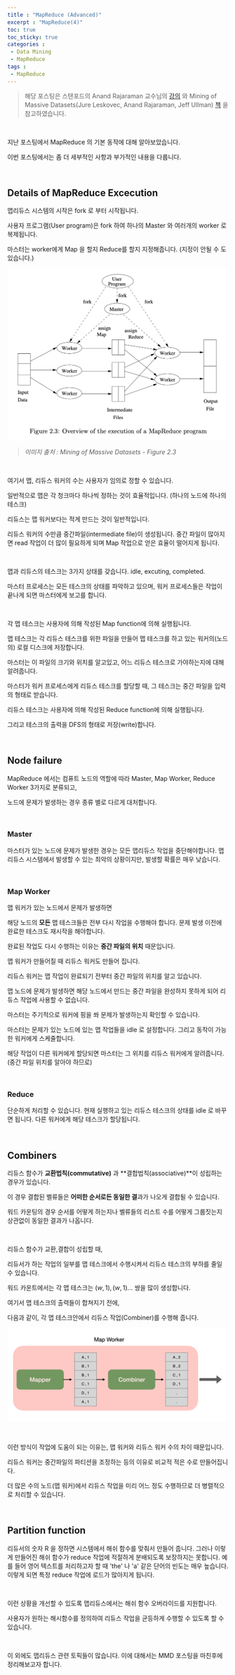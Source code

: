 ```yaml
---
title : "MapReduce (Advanced)"
excerpt : "MapReduce(4)"
toc: true
toc_sticky: true
categories :	
 - Data Mining
 - MapReduce
tags :
 - MapReduce
---
```


> 해당 포스팅은 스탠포드의 Anand Rajaraman 교수님의 [강의](https://www.youtube.com/playlist?list=PLLssT5z_DsK9JDLcT8T62VtzwyW9LNepV&app=desktop) 와 Mining of Massive Datasets(Jure Leskovec, Anand Rajaraman, Jeff Ullman) [책](http://www.mmds.org/) 을 참고하였습니다.

<br/>

지난 포스팅에서 MapReduce 의 기본 동작에 대해 알아보았습니다. 

이번 포스팅에서는 좀 더 세부적인 사항과 부가적인 내용을 다룹니다.  

<br/>

## Details of MapReduce Excecution

맵리듀스 시스템의 시작은 fork 로 부터 시작됩니다. 

사용자 프로그램(User program)은 fork 하여 하나의 Master 와 여러개의 worker 로 복제됩니다. 

마스터는 worker에게 Map 을 할지 Reduce를 할지 지정해줍니다. (지정이 안될 수 도 있습니다.)

![chunk](/assets/img/d004/00.png)

> *이미지 출처 : Mining of Massive Datasets - Figure 2.3*

<br/>

여기서 맵, 리듀스 워커의 수는 사용자가 임의로 정할 수 있습니다. 

일반적으로 맵은 각 청크마다 하나씩 정하는 것이 효율적입니다. (하나의 노드에 하나의 테스크)

리듀스는 맵 워커보다는 적게 만드는 것이 일반적입니다.  

리듀스 워커의 수만큼 중간파일(intermediate file)이  생성됩니다. 중간 파일이 많아지면 read 작업이 더 많이 필요하게 되며 Map 작업으로 얻은 효율이 떨어지게 됩니다. 

<br/>

맵과 리듀스의 테스크는 3가지 상태를 갖습니다. idle, excuting, completed. 

마스터 프로세스는 모든 테스크의 상태를 파악하고 있으며, 워커 프로세스들은 작업이 끝나게 되면 마스터에게 보고를 합니다. 

<br/>

각 맵 테스크는 사용자에 의해 작성된 Map function에 의해 실행됩니다. 

맵 테스크는 각 리듀스 테스크를 위한 파일을 만들어 맵 테스크를 하고 있는 워커의(노드의) 로컬 디스크에 저장합니다.

마스터는 이 파일의 크기와 위치를 알고있고, 어느 리듀스 테스크로 가야하는지에 대해 알려줍니다. 

마스터가 워커 프로세스에게 리듀스 테스크를 할당할 때, 그 테스크는 중간 파일을 입력의 형태로 받습니다. 

리듀스 테스크는 사용자에 의해 작성된 Reduce function에 의해 실행됩니다. 

그리고 테스크의 출력을 DFS의 형태로 저장(write)합니다.

<br/>

## Node failure

MapReduce 에서는 컴퓨트 노드의 역할에 따라 Master, Map Worker, Reduce Worker 3가지로 분류되고, 

노드에 문제가 발생하는 경우 종류 별로 다르게 대처합니다. 

<br/>

### Master

마스터가 있는 노드에 문제가 발생한 경우는 모든 맵리듀스 작업을 중단해야합니다. 맵리듀스 시스템에서 발생할 수 있는 최악의 상황이지만, 발생할 확률은 매우 낮습니다. 

<br/>

### Map Worker

맵 워커가 있는 노드에서 문제가 발생하면 

해당 노드의 **모든** 맵 테스크들은 전부 다시 작업을 수행해야 합니다. 문제 발생 이전에 완료한 테스크도 재시작을 해야합니다. 

완료된 작업도 다시 수행하는 이유는 **중간 파일의 위치** 때문입니다. 

맵 워커가 만들어질 때 리듀스 워커도 만들어 집니다. 

리듀스 워커는 맵 작업이 완료되기 전부터 중간 파일의 위치를 알고 있습니다. 

맵 노드에 문제가 발생하면 해당 노드에서 만드는 중간 파일을 완성하지 못하게 되어 리듀스 작업에 사용할 수 없습니다. 

마스터는 주기적으로 워커에 핑을 쏴 문제가 발생하는지 확인할 수 있습니다. 

마스터는 문제가 있는 노드에 있는 맵 작업들을 idle 로 설정합니다. 그리고 동작이 가능한 워커에게 스케줄합니다. 

해당 작업이 다른 워커에게 할당되면 마스터는 그 위치를 리듀스 워커에게 알려줍니다. (중간 파일 위치를 알아야 하므로)

<br/>

### Reduce

단순하게 처리할 수 있습니다. 현재 실행하고 있는 리듀스 테스크의 상태를 idle 로 바꾸면 됩니다. 다른 워커에게 해당 테스크가 할당됩니다.



<br/>

## Combiners

리듀스 함수가 **교환법칙(commutative)** 과 **결합법칙(associative)**이 성립하는 경우가 있습니다. 

이 경우 결합된 벨류들은 **어떠한 순서로든 동일한 결**과가 나오게 결합될 수 있습니다. 

워드 카운팅의 경우 순서를 어떻게 하는지나 벨류들의 리스트 수를 어떻게 그룹짓는지 상관없이 동일한 결과가 나옵니다. 

<br/>

리듀스 함수가 교환,결합이 성립할 때, 

리듀서가 하는 작업의 일부를 맵 테스크에서 수행시켜서 리듀스 테스크의 부하를 줄일 수 있습니다. 

워드 카운트에서는 각 맵 테스크는 $(w,1) ,(w,1) ...$ 쌍을 많이 생성합니다. 

여기서 맵 테스크의 출력들이 합쳐지기 전에,

다음과 같이, 각 맵 테스크안에서 리듀스 작업(Combiner)를 수행해 줍니다.  

![chunk](/assets/img/d004/01.png)

<br/>

이런 방식이 작업에 도움이 되는 이유는, 맵 워커와 리듀스 워커 수의 차이 때문입니다. 

리듀스 워커는 중간파일의 파티션을 조정하는 등의 이유로 비교적 적은 수로 만들어집니다. 

더 많은 수의 노드(맵 워커)에서 리듀스 작업을 미리 어느 정도 수행하므로 더 병렬적으로 처리할 수 있습니다.   

<br/>

## Partition function

리듀서의 숫자 R 을 정하면 시스템에서 해쉬 함수를 맞춰서 만들어 줍니다. 그러나 이렇게 만들어진 해쉬 함수가 reduce 작업에 적절하게 분배되도록 보장하지는 못합니다. 예를 들어 영어 텍스트를 처리하고자 할 때 'the' 나 'a' 같은 단어의 빈도는 매우 높습니다. 이렇게 되면 특정 reduce 작업에 로드가 많아지게 됩니다.

<br/>

이런 상황을 개선할 수 있도록 맵리듀스에서는 해쉬 함수 오버라이드를 지원합니다.  

사용자가 원하는 해시함수를 정의하여 리듀스 작업을 균등하게 수행할 수 있도록 할 수 있습니다.

<br/>

이 외에도 맵리듀스 관련 토픽들이 많습니다. 이에 대해서는 MMD 포스팅을 마친후에 정리해보고자 합니다.

